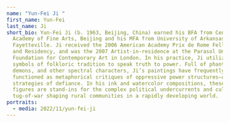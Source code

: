 ```yaml
---
name: "Yun-Fei Ji "
first_name: Yun-Fei
last_name: Ji
short_bio: Yun-Fei Ji (b. 1963, Beijing, China) earned his BFA from Central
  Academy of Fine Arts, Beijing and his MFA from University of Arkansas at
  Fayetteville. Ji received the 2006 American Academy Prix de Rome Fellowship
  and Residency, and was the 2007 Artist-in-residence at the Parasol Unit
  Foundation for Contemporary Art in London. In his practice, Ji utilizes the
  symbols of folkloric tradition to speak truth to power. Full of phantoms,
  demons, and other spectral characters, Ji’s paintings have frequently
  functioned as metaphorical critiques of oppressive power structures—and
  strategies of defiance. In his ink and watercolor compositions, these ghostly
  figures are stand-ins for the complex political undercurrents and cultural
  tug-of-war shaping rural communities in a rapidly developing world.
portraits:
  - media: 2022/11/yun-fei-ji
---
```

